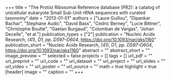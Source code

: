 +++
title = "The Protist Ribosomal Reference database (PR2): a catalog of unicellular eukaryote Small Sub-Unit rRNA sequences with curated taxonomy"
date = "2013-01-01"
authors = ["Laure Guillou", "Dipankar Bachar", "Stephane Audic", "David Bass", "Cedric Berney", "Lucie Bittner", "Christophe Boutte", "Gaetan Burgaud", "Colomban de Vargas", "Johan Decelle", "et al."]
publication_types = ["2"]
publication = "Nucleic Acids Research, (41), D1, _pp. D597–D604_, https://doi.org/10.1093/nar/gks1160"
publication_short = "Nucleic Acids Research, (41), D1, _pp. D597–D604_, https://doi.org/10.1093/nar/gks1160"
abstract = ""
abstract_short = ""
image_preview = ""
selected = false
projects = []
tags = []
url_pdf = ""
url_preprint = ""
url_code = ""
url_dataset = ""
url_project = ""
url_slides = ""
url_video = ""
url_poster = ""
url_source = ""
math = true
highlight = true
[header]
image = ""
caption = ""
+++
